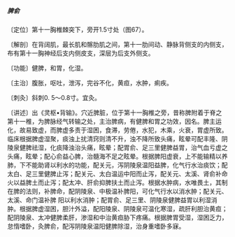 ##### 脾俞

〔定位〕第十一胸椎棘突下，旁开1.5寸处（图67）。

〔解剖〕在背阔肌，最长肌和髂肋肌之间，第十一肋间动、静脉背侧支的内侧支，布有第十一胸神经后支内侧皮支，深层为后支外侧支。

〔功能〕健脾，和胃，化湿。

〔主治〕腹胀，呕吐，泄泻，完谷不化，黄疸，水肿，痢疾。

〔刺灸〕斜刺0. 5〜0.8寸。宜灸。

〔讲述〕出《灵枢•背输》。穴近脾脏，位于第十一胸椎之旁，昔称脾附着于脊之第十一椎，为脾脉经气转输之处，主治脾病，有健脾和胃之功效，因名。脾主运化，故易致虚，而脾虚多责于湿困，食滞，劳倦，水犯，木乘，火衰，胃虚所致。临床根据脾虚湿聚，痰浊上扰清窍则清不升，浊不降所致头痛，眩晕可配丰隆、阴陵泉健脾祛湿，化痰降浊治头痛，眩晕；配胃俞、足三里健脾益胃，治气血亏虚之头痛，眩晕；配心俞益心脾，治髓海不足之眩晕。根据脾阳虚衰，上不能输精以养肺，下不能助肾以利水的功能，配关元，泻阴陵泉温阳益脾，化气行水治痰饮；配太白、足三里健脾止泻；配关元、太白温运中阳而止泻，配关元、太溪、肾俞补命火以益脾土而止泻；配太冲、肝俞抑脾扶土而止泻。根据水肿病，水唯畏土，其制在脾的法则，补脾命，配阴陵泉、中极温补脾阳，可化气行水以消水肿；配关元、太溪、命门温补脾 阳以利水消肿；配胃俞、足三里、阴陵泉健脾益胃以利湿消肿。根据脾虚湿困，胆汁外溢，配阳陵泉、阴陵泉可温化寒湿，疏肝利胆治黄疸；配阴陵泉、太冲健脾柔肝，渗湿和中治黄疸胁下疼痛。根据脾胃受湿，湿困乏力，怠惰嗜卧，灸脾俞，配泻阴陵泉温阳健脾除湿，治身重嗜卧多寐。
